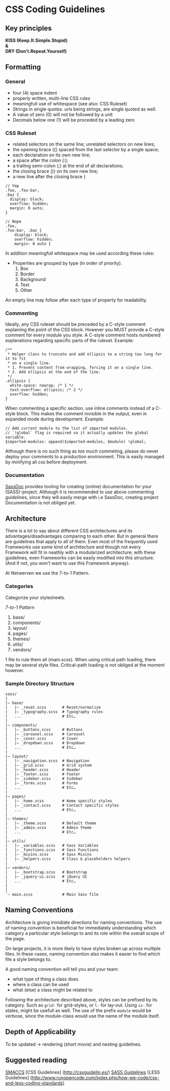 # CSS Coding Guidelines

## Key principles

**KISS (Keep.It.Simple.Stupid)<br />
& <br />
DRY (Don’t.Repeat.Yourself)**

## Formatting

### General
* four (4) space indent
* properly written, multi-line CSS rules
* meaningfull use of whitespace (see also: CSS Ruleset)
* Strings in single quotes. urls being strings, are single quoted as well.
* A value of zero (0) will not be followed by a unit
* Decimals below one (1) will be proceded by a leading zero

### CSS Ruleset
* related selectors on the same line; unrelated selectors on new lines;
* the opening brace ({) spaced from the last selector by a single space;
* each declaration on its own new line;
* a space after the colon (:);
* a trailing semi-colon (;) at the end of all declarations;
* the closing brace (}) on its own new line;
* a new line after the closing brace }
```
// Yep
.foo, .foo-bar,
.baz {
  display: block;
  overflow: hidden;
  margin: 0 auto;
}

// Nope
.foo,
.foo-bar, .baz {
    display: block;
    overflow: hidden;
    margin: 0 auto }
```

In addition meaningfull whitespace may be used according these rules:

* Properties are grouped by type (in order of priority).
  1. Box
  2. Border
  3. Background
  4. Text
  5. Other

An empty line may follow after each type of property for readability.

### Commenting
Ideally, any CSS ruleset should be preceded by a C-style comment explaining the point of the CSS block. However you MUST provide a C-style comment for every module you style. A C-style comment hosts numbered explanations regarding specific parts of the ruleset. Example:
```
/**
 * Helper class to truncate and add ellipsis to a string too long for it to fit
 * on a single line.
 * 1. Prevent content from wrapping, forcing it on a single line.
 * 2. Add ellipsis at the end of the line.
 */
.ellipsis {
  white-space: nowrap; /* 1 */
  text-overflow: ellipsis; /* 2 */
  overflow: hidden;
}
```
When commenting a specific section, use inline comments instead of a C-style block. This makes the comment invisible in the output, even in expanded mode during development. Example:
```
// Add current module to the list of imported modules.
// `!global` flag is required so it actually updates the global variable.
$imported-modules: append($imported-modules, $module) !global;
```
Although there is no such thing as *too much* commeting, please do never deploy your comments to a production environment. This is easily managed by minifying all css before deployment.

### Documentation
[SassDoc](http://sassdoc.com/) provides tooling for creating (online) documentation for your (SASS)-project. Although it is recommended to use above commenting guidelines, since they will easily merge with i.e SassDoc, creating project Documentation is not obliged yet. 

## Architecture
There is a lot to say about different CSS architectures and its advantages/disadvantages comparing to each other. But in general there are guidelines that apply to all of them. Even most of the frequently used Frameworks use some kind of architecture and though not every Framework will fit in neathly with a modularized architecture; with these guidelines, even Frameworks can be easily modified into this structure. <br />
(And if not, you won't want to use this Framework anyway).

At Netwerven we use the 7-to-1 Pattern.

### Categories
Categorize your stylesheets.

*7-to-1 Pattern*

1. base/
2. components/
3. layout/
4. pages/
5. themes/
6. utils/
7. vendors/

1 file to rule them all (main.scss). When using critical path loading, there may be several style files. Critical-path loading is not obliged at the moment however.

### Sample Directory Structure
```
sass/
|
|– base/
|   |– _reset.scss       # Reset/normalize
|   |– _typography.scss  # Typography rules
|   ...                  # Etc…
|
|– components/
|   |– _buttons.scss     # Buttons
|   |– _carousel.scss    # Carousel
|   |– _cover.scss       # Cover
|   |– _dropdown.scss    # Dropdown
|   ...                  # Etc…
|
|– layout/
|   |– _navigation.scss  # Navigation
|   |– _grid.scss        # Grid system
|   |– _header.scss      # Header
|   |– _footer.scss      # Footer
|   |– _sidebar.scss     # Sidebar
|   |– _forms.scss       # Forms
|   ...                  # Etc…
|
|– pages/
|   |– _home.scss        # Home specific styles
|   |– _contact.scss     # Contact specific styles
|   ...                  # Etc…
|
|– themes/
|   |– _theme.scss       # Default theme
|   |– _admin.scss       # Admin theme
|   ...                  # Etc…
|
|– utils/
|   |– _variables.scss   # Sass Variables
|   |– _functions.scss   # Sass Functions
|   |– _mixins.scss      # Sass Mixins
|   |– _helpers.scss     # Class & placeholders helpers
|
|– vendors/
|   |– _bootstrap.scss   # Bootstrap
|   |– _jquery-ui.scss   # jQuery UI
|   ...                  # Etc…
|
|
`– main.scss             # Main Sass file
```
## Naming Conventions
Architecture is giving inmidiate directions for naming conventions.  The use of naming convention is beneficial for immediately understanding which category a particular style belongs to and its role within the overall scope of the page.

On large projects, it is more likely to have styles broken up across multiple files. In these cases, naming convention also makes it easier to find which file a style belongs to.

A good naming convention will tell you and your team:

* what type of thing a class does
* where a class can be used
* what (else) a class might be related to

Following the architecture described above, styles can be prefixed by its category. Such as ```grid-``` for grid-styles, or ```l-``` for lay-out. Using ```is-``` for states, might be usefull as well. The use of the prefix ```module``` would be verbose, since the module-class would use the name of the module itself.

## Depth of Applicability
To be updated -> rendering (short movie) and nesting guidelines.

## Suggested reading
[SMACCS](https://drive.google.com/drive/u/0/#folders/0B5-_yPc9Puptc25ROWNleVNkU3c/0B3CJLPTEHpHINEZRRTgyeDE5STA)
[CSS Guidelines] (http://cssguidelin.es/)
[SASS Guidelines](http://sass-guidelin.es/#css-ruleset)
[LESS Guidelines] (http://www.runopencode.com/index.php/how-we-code/css-and-less-coding-standards)
